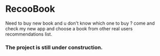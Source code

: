 # RecooBook

Need to buy new book and u don't know which one to buy ? 
come and check my new app and choose a book from other real users recommendations list.

### The project is still under construction. 
